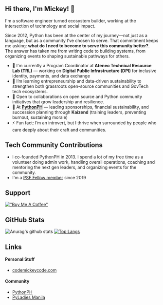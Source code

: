 ## Hi there, I'm Mickey! 👋
I'm a software engineer turned ecosystem builder, working at the intersection of technology and social impact.

Since 2012, Python has been at the center of my journey—not just as a language, but as a community I’ve chosen to serve. That commitment keeps me asking: **what do I need to become to serve this community better?**. The answer has taken me from writing code to building systems, from organizing events to shaping sustainable pathways for others.

<!--
**codemickeycode/codemickeycode** is a ✨ _special_ ✨ repository because its `README.md` (this file) appears on your GitHub profile.
-->

- 🔭 I'm currently a Program Coordinator at **Ateneo Technical Resource Lab (TRL)** — working on **Digital Public Infrastructure (DPI)** for inclusive identity, payments, and data exchange
- 🌱 I’m learning entrepreneurship and data-driven sustainability to strengthen both grassroots open-source communities and GovTech tech ecosystems.
- 👯 Open to collaborations on open source and Python community initiatives that grow leadership and resilience.
- 🤝 At **[PythonPH](https://python.ph)** — leading sponsorships, financial sustainability, and succession planning through **Kaizend** (training leaders, preventing burnout, sustaining morale)
- ⚡ Fun fact: I’m an introvert, but I thrive when surrounded by people who care deeply about their craft and communities.

## Tech Community Contributions
- I co-founded PythonPH in 2013. I spend a lot of my free time as a volunteer doing admin work, handling overall operations, coaching and mentoring the next gen leaders, and organizing events for the community.
- I'm a [PSF Fellow member](https://pyfound.blogspot.com/2019/08/python-software-foundation-fellow.html) since 2019

## Support
[!["Buy Me A Coffee"](https://www.buymeacoffee.com/assets/img/custom_images/orange_img.png)](https://www.buymeacoffee.com/codemickeycode)

## GitHub Stats
![Anurag's github stats](https://github-readme-stats.vercel.app/api?username=codemickeycode&show_icons=&private_count=true)
[![Top Langs](https://github-readme-stats.vercel.app/api/top-langs/?username=codemickeycode&layout=compact)](https://github.com/anuraghazra/github-readme-stats)


## Links

#### Personal Stuff
- [codemickeycode.com](https://codemickeycode.com)

#### Community
- [PythonPH](https://python.ph)
- [PyLadies Manila](https://pyladiesmanila.github.io)

